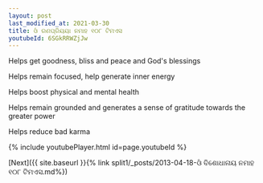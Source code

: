 ```yaml
---
layout: post
last_modified_at: 2021-03-30
title: ଓଁ ରଣପ୍ରିୟୟା ନମାହ ୧୦୮ ଟିମଏସ
youtubeId: 6SGkRRWZjJw
---
```

 
 
Helps get goodness, bliss and peace and God's blessings
 
Helps remain focused, help generate inner energy 
 
Helps boost physical and mental health 
 
Helps remain grounded and generates a sense of gratitude towards the greater power 
 
Helps reduce bad karma
 
 
 
 


{% include youtubePlayer.html id=page.youtubeId %}
 
[Next]({{ site.baseurl }}{% link  split1/_posts/2013-04-18-ଓଁ ବିଶୋଧାନାୟ ନମାହ ୧୦୮ ଟିମଏସ.md%})
 
